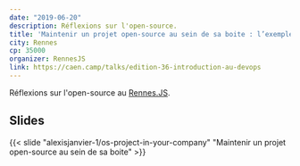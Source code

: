 ```yaml
---
date: "2019-06-20"
description: Réflexions sur l'open-source.
title: 'Maintenir un projet open-source au sein de sa boite : l’exemple de react-admin'
city: Rennes
cp: 35000
organizer: RennesJS
link: https://caen.camp/talks/edition-36-introduction-au-devops
---
```


Réflexions sur l'open-source au [Rennes.JS](https://www.meetup.com/fr-FR/RennesJS/events/262371604/).    

## Slides

{{< slide "alexisjanvier-1/os-project-in-your-company" "Maintenir un projet open-source au sein de sa boite" >}}
